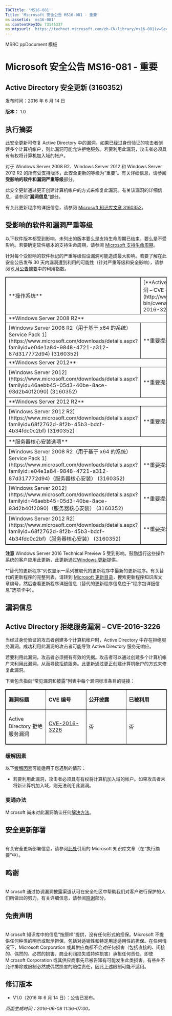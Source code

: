 ```yaml
---
TOCTitle: 'MS16-081'
Title: 'Microsoft 安全公告 MS16-081 - 重要'
ms:assetid: 'ms16-081'
ms:contentKeyID: 73145337
ms:mtpsurl: 'https://technet.microsoft.com/zh-CN/library/ms16-081(v=Security.10)'
---
```


MSRC ppDocument 模板

Microsoft 安全公告 MS16-081 - 重要
==================================

Active Directory 安全更新 (3160352)
-----------------------------------

发布时间：2016 年 6 月 14 日

**版本：** 1.0

执行摘要
--------

<span id="sectionToggle0"></span>
此安全更新可修复 Active Directory 中的漏洞。如果已经过身份验证的攻击者创建多个计算机帐户，则此漏洞可能允许拒绝服务。若要利用此漏洞，攻击者必须具有有权将计算机加入域的帐户。

对于 Windows Server 2008 R2、Windows Server 2012 和 Windows Server 2012 R2 的所有受支持版本，此安全更新的等级为“重要”。有关详细信息，请参阅**受影响的软件和漏洞严重等级**部分。

此安全更新通过更正创建计算机帐户的方式来修复此漏洞。有关该漏洞的详细信息，请参阅“**漏洞信息**”部分。

<span id="KBArticle"></span>
有关此更新程序的详细信息，请参阅 [Microsoft 知识库文章 3160352](https://support.microsoft.com/zh-cn/kb/3160352)。

受影响的软件和漏洞严重等级
--------------------------

<span id="sectionToggle1"></span>
以下软件版本都受到影响。未列出的版本要么是支持生命周期已结束，要么是不受影响。若要确定软件版本的支持生命周期，请参阅 [Microsoft 支持生命周期](https://support.microsoft.com/zh-cn/lifecycle)。

针对每个受影响的软件标记的严重等级假设漏洞可能造成最大影响。若要了解在此安全公告发布 30 天内漏洞遭到利用的可能性（针对严重等级和安全影响），请参阅 [6 月公告摘要](https://technet.microsoft.com/zh-cn/library/security/ms16-jun)中的利用指数。

<p> </p>
<table style="border:1px solid black;">
<tr>
<td style="border:1px solid black;">
**操作系统**

</td>
<td style="border:1px solid black;">
[**Active Directory 拒绝服务漏洞 – CVE-2016-3226**](http://www.cve.mitre.org/cgi-bin/cvename.cgi?name=cve-2016-3226)

</td>
<td style="border:1px solid black;">
**替代的更新\***

</td>
</tr>
<tr>
<td style="border:1px solid black;" colspan="3">
**Windows Server 2008 R2**

</td>
</tr>
<tr>
<td style="border:1px solid black;">
[Windows Server 2008 R2（用于基于 x64 的系统）Service Pack 1](https://www.microsoft.com/downloads/details.aspx?familyid=e04e1a84-9848-4721-a312-87d317772d94)  
(3160352)

</td>
<td style="border:1px solid black;">
**重要提示**  
拒绝服务

</td>
<td style="border:1px solid black;">
[MS13-032](https://technet.microsoft.com/zh-cn/security/bulletin/ms13-032) 中的 2772930

</td>
</tr>
<tr>
<td style="border:1px solid black;" colspan="3">
**Windows Server 2012**

</td>
</tr>
<tr>
<td style="border:1px solid black;">
[Windows Server 2012](https://www.microsoft.com/downloads/details.aspx?familyid=46aebb45-05d3-40be-8ace-93d2b40f2090)  
(3160352)

</td>
<td style="border:1px solid black;">
**重要提示**  
拒绝服务

</td>
<td style="border:1px solid black;">
[MS13-032](https://technet.microsoft.com/zh-cn/security/bulletin/ms13-032) 中的 2772930

</td>
</tr>
<tr>
<td style="border:1px solid black;" colspan="3">
**Windows Server 2012 R2**

</td>
</tr>
<tr>
<td style="border:1px solid black;">
[Windows Server 2012 R2](https://www.microsoft.com/downloads/details.aspx?familyid=68f2762d-8f2b-45b3-bdcf-4b34fdc0c2bf)  
(3160352)

</td>
<td style="border:1px solid black;">
**重要提示**  
拒绝服务

</td>
<td style="border:1px solid black;">
[MS13-032](https://technet.microsoft.com/zh-cn/security/bulletin/ms13-032) 中的 2772930

</td>
</tr>
<tr>
<td style="border:1px solid black;" colspan="3">
**服务器核心安装选项**

</td>
</tr>
<tr>
<td style="border:1px solid black;">
[Windows Server 2008 R2（用于基于 x64 的系统）Service Pack 1](https://www.microsoft.com/downloads/details.aspx?familyid=e04e1a84-9848-4721-a312-87d317772d94)（服务器核心安装）  
(3160352)

</td>
<td style="border:1px solid black;">
**重要提示**  
拒绝服务

</td>
<td style="border:1px solid black;">
[MS13-032](https://technet.microsoft.com/zh-cn/security/bulletin/ms13-032) 中的 2772930

</td>
</tr>
<tr>
<td style="border:1px solid black;">
[Windows Server 2012](https://www.microsoft.com/downloads/details.aspx?familyid=46aebb45-05d3-40be-8ace-93d2b40f2090)（服务器核心安装）  
(3160352)

</td>
<td style="border:1px solid black;">
**重要提示**  
拒绝服务

</td>
<td style="border:1px solid black;">
[MS13-032](https://technet.microsoft.com/zh-cn/security/bulletin/ms13-032) 中的 2772930

</td>
</tr>
<tr>
<td style="border:1px solid black;">
[Windows Server 2012 R2](https://www.microsoft.com/downloads/details.aspx?familyid=68f2762d-8f2b-45b3-bdcf-4b34fdc0c2bf)（服务器核心安装）  
(3160352)

</td>
<td style="border:1px solid black;">
**重要提示**  
拒绝服务

</td>
<td style="border:1px solid black;">
[MS13-032](https://technet.microsoft.com/zh-cn/security/bulletin/ms13-032) 中的 2772930

</td>
</tr>
</table>
<p> </p>

**注意** Windows Server 2016 Technical Preview 5 受到影响。鼓励运行这些操作系统的客户应用此更新，此更新通过[Windows 更新](http://update.microsoft.com/microsoftupdate/v6/vistadefault.aspx?ln=zh-cn)提供。

\*“替代的更新程序”列仅显示一系列被取代的更新程序中最新的更新程序。有关替代的更新程序的完整列表，请转到 [Microsoft 更新目录](http://catalog.update.microsoft.com/v7/site/home.aspx)，搜索更新程序知识库文章编号，然后查看更新程序详细信息（替代的更新程序信息位于“程序包详细信息”选项卡中）。

漏洞信息
--------

<span id="sectionToggle2"></span>
Active Directory 拒绝服务漏洞 – CVE-2016-3226
---------------------------------------------

当经过身份验证的攻击者创建多个计算机帐户时，Active Directory 中存在拒绝服务漏洞。成功利用此漏洞的攻击者可能导致 Active Directory 服务无响应。

若要利用此漏洞，攻击者必须拥有有效的凭据。攻击者可以通过创建多个计算机帐户来利用此漏洞，从而导致拒绝服务。此更新通过更正创建计算机帐户的方式来修复此漏洞。

下表包含指向“常见漏洞和披露”列表中每个漏洞标准条目的链接：

<p> </p>
<table style="border:1px solid black;">
<colgroup>
<col width="25%" />
<col width="25%" />
<col width="25%" />
<col width="25%" />
</colgroup>
<tbody>
<tr class="odd">
<td style="border:1px solid black;"><p><strong>漏洞标题</strong></p></td>
<td style="border:1px solid black;"><p><strong>CVE 编号</strong></p></td>
<td style="border:1px solid black;"><p><strong>公开披露</strong></p></td>
<td style="border:1px solid black;"><p><strong>已被利用</strong></p></td>
</tr>  
<tr class="even">
<td style="border:1px solid black;"><p>Active Directory 拒绝服务漏洞</p></td>
<td style="border:1px solid black;"><p><a href="http://www.cve.mitre.org/cgi-bin/cvename.cgi?name=cve-2016-3226">CVE-2016-3226</a></p></td>
<td style="border:1px solid black;"><p>否</p></td>
<td style="border:1px solid black;"><p>否</p></td>
</tr>  
</tbody>  
</table>
  
### 缓解因素
  
以下[缓解因素](https://technet.microsoft.com/zh-cn/library/security/dn848375.aspx)可能适用于您遇到的情形：
  
-   若要利用此漏洞，攻击者必须具有有权将计算机加入域的帐户。如果攻击者未将新计算机加入域，则无法利用此漏洞。
  
### 变通办法
  
Microsoft 尚未对此漏洞确认任何[解决方法](https://technet.microsoft.com/zh-cn/library/security/dn848375.aspx)。
  
安全更新部署  
------------
  
<span id="sectionToggle3"></span>  
有关安全更新部署信息，请参阅[此处](#kbarticle)引用的 Microsoft 知识库文章（在“执行摘要”中）。
  
鸣谢  
----
  
<span id="sectionToggle4"></span>  
Microsoft 通过协调漏洞披露渠道认可在安全社区中帮助我们对客户进行保护的人们所做出的努力。有关详细信息，请参阅[鸣谢](https://technet.microsoft.com/zh-cn/library/security/mt674627.aspx)部分。
  
免责声明  
--------
  
<span id="sectionToggle5"></span>  
Microsoft 知识库中的信息“按原样”提供，没有任何形式的担保。Microsoft 不提供任何种类的明示或默示担保，包括对适销性和特定用途适用性的担保。在任何情况下，Microsoft Corporation 或其供应商都不会对任何损害（包括直接的、间接的、偶然的、必然的损害、商业利润损失或特殊损害）承担任何责任，即使 Microsoft Corporation 或其供应商事先已被告知有可能发生此类损害。有些州不允许排除或限制必然或偶然损害的赔偿责任，因此上述限制可能不适用。
  
修订版本  
--------
  
<span id="sectionToggle6"></span>  
-   V1.0（2016 年 6 月 14 日）：公告已发布。
  
*页面生成时间：2016-06-08 11:36-07:00。*
